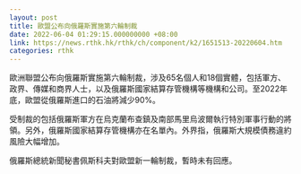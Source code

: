 ```yaml
---
layout: post
title: 歐盟公布向俄羅斯實施第六輪制裁
date: 2022-06-04 01:29:15.000000000 +08:00
link: https://news.rthk.hk/rthk/ch/component/k2/1651513-20220604.htm
categories: rthk
---
```


歐洲聯盟公布向俄羅斯實施第六輪制裁，涉及65名個人和18個實體，包括軍方、政界、傳媒和商界人士，以及俄羅斯國家結算存管機構等機構和公司。至2022年底，歐盟從俄羅斯進口的石油將減少90%。

受制裁的包括俄羅斯軍方在烏克蘭布查鎮及南部馬里烏波爾執行特別軍事行動的將領。另外，俄羅斯國家結算存管機構亦在名單內。外界指，俄羅斯大規模債務違約風險大幅增加。

俄羅斯總統新聞秘書佩斯科夫對歐盟新一輪制裁，暫時未有回應。
